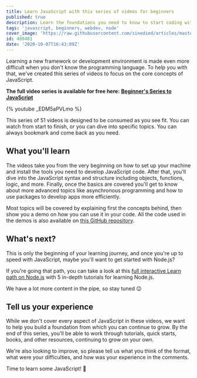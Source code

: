 ```yaml
---
title: Learn JavaScript with this series of videos for beginners
published: true
description: Learn the foundations you need to know to start coding with JavaScript by watching this free series of videos for beginners.
tags: 'javascript, beginners, webdev, node'
cover_image: 'https://raw.githubusercontent.com/sinedied/articles/master/articles/javascript/js-beginner-series/assets/js-banner.jpg'
id: 480481
date: '2020-10-07T16:43:09Z'
---
```


Learning a new framework or development environment is made even more difficult when you don't know the programming language. To help you with that, we've created this series of videos to focus on the core concepts of JavaScript. 

**The full video series is available for free here:**
**[Beginner's Series to JavaScript](https://channel9.msdn.com/Series/Beginners-Series-to-JavaScript?WT.mc_id=jsbeginner-devto-yolasors)**

{% youtube _EDM5aPVLmo %}

This series of 51 videos is designed to be consumed as you see fit. You can watch from start to finish, or you can dive into specific topics. You can always bookmark and come back as you need. 

## What you'll learn

The videos take you from the very beginning on how to set up your machine and install the tools you need to develop JavaScript code. After that, you'll dive into the JavaScript syntax and structure including objects, functions, logic, and more. Finally, once the basics are covered you'll get to know about more advanced topics like asynchronous programming and how to use packages to develop apps more efficiently.

Most topics will be covered by explaining first the concepts behind, then show you a demo on how you can use it in your code. All the code used in the demos is also available on [this GitHub repository](https://github.com/microsoft/beginners-intro-javascript-node).

## What's next?

This is only the beginning of your learning journey, and once you're up to speed with JavaScript, maybe you'll want to get started with Node.js?

If you're going that path, you can take a look at this [full interactive Learn path on Node.js](https://docs.microsoft.com/learn/paths/build-javascript-applications-nodejs/?WT.mc_id=nodebeginner-devto-cxa) with 5 in-depth tutorials for learning Node.js.

We have a lot more content in the pipe, so stay tuned 😉

## Tell us your experience

While we don't cover every aspect of JavaScript in these videos, we want to help you build a foundation from which you can continue to grow. By the end of this series, you'll be able to work through tutorials, quick starts, books, and other resources, continuing to grow on your own.

We're also looking to improve, so please tell us what you think of the format, what were your difficulties, and how was your experience in the comments.

Time to learn some JavaScript! 🎉
